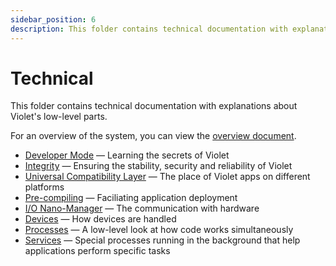 ```yaml
---
sidebar_position: 6
description: This folder contains technical documentation with explanations about Violet's low-level parts.
---
```


# Technical

This folder contains technical documentation with explanations about Violet's low-level parts.

For an overview of the system, you can view the [overview document](overview.md).

- [Developer Mode](./developer-mode.md) — Learning the secrets of Violet
- [Integrity](./integrity.md) — Ensuring the stability, security and reliability of Violet
- [Universal Compatibility Layer](./universal-compatibility-layer.md) — The place of Violet apps on different platforms
- [Pre-compiling](./pre-compiling.md) — Faciliating application deployment
- [I/O Nano-Manager](./iona.md) — The communication with hardware
- [Devices](./devices.md) — How devices are handled
- [Processes](./processes.md) — A low-level look at how code works simultaneously
- [Services](./services.md) — Special processes running in the background that help applications perform specific tasks
